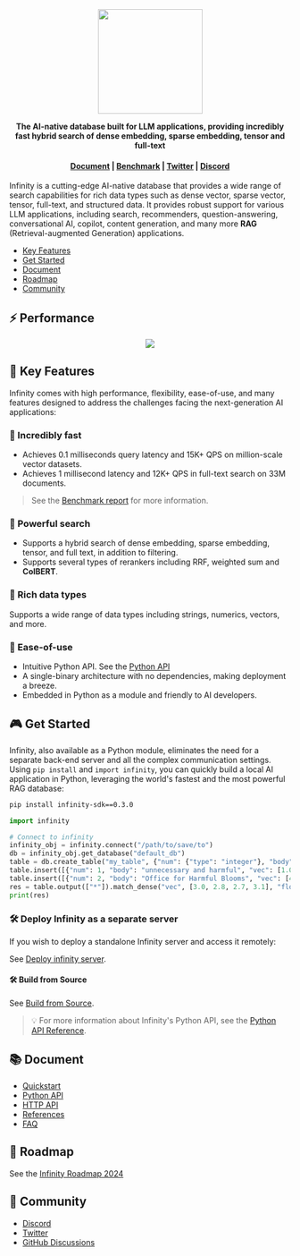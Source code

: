 <div align="center">
  <img width="187" src="https://github.com/infiniflow/infinity/assets/7248/015e1f02-1f7f-4b09-a0c2-9d261cd4858b"/>
</div>


<p align="center">
    <b>The AI-native database built for LLM applications, providing incredibly fast hybrid search of dense embedding, sparse embedding, tensor and full-text</b>
</p>

<h4 align="center">
  <a href="https://infiniflow.org/docs/dev/category/get-started">Document</a> |
  <a href="https://infiniflow.org/docs/dev/benchmark">Benchmark</a> |
  <a href="https://twitter.com/infiniflowai">Twitter</a> |
  <a href="https://discord.gg/jEfRUwEYEV">Discord</a>
</h4>


Infinity is a cutting-edge AI-native database that provides a wide range of search capabilities for rich data types such as dense vector, sparse vector, tensor, full-text, and structured data. It provides robust support for various LLM applications, including search, recommenders, question-answering, conversational AI, copilot, content generation, and many more **RAG** (Retrieval-augmented Generation) applications.

- [Key Features](#-key-features)
- [Get Started](#-get-started)
- [Document](#-document)
- [Roadmap](#-roadmap)
- [Community](#-community)

## ⚡️ Performance

<div class="column" align="middle">
  <img src="https://github.com/user-attachments/assets/c4c98e23-62ac-4d1a-82e5-614bca96fe0a"/>
</div>

## 🌟 Key Features

Infinity comes with high performance, flexibility, ease-of-use, and many features designed to address the challenges facing the next-generation AI applications:

### 🚀 Incredibly fast

- Achieves 0.1 milliseconds query latency and 15K+ QPS on million-scale vector datasets.
- Achieves 1 millisecond latency and 12K+ QPS in full-text search on 33M documents.

> See the [Benchmark report](https://infiniflow.org/docs/dev/benchmark) for more information.

### 🔮 Powerful search

- Supports a hybrid search of dense embedding, sparse embedding, tensor, and full text, in addition to filtering.
- Supports several types of rerankers including RRF, weighted sum and **ColBERT**.

### 🍔 Rich data types

Supports a wide range of data types including strings, numerics, vectors, and more.

### 🎁 Ease-of-use

- Intuitive Python API. See the [Python API](https://infiniflow.org/docs/dev/python_api_reference)
- A single-binary architecture with no dependencies, making deployment a breeze.
- Embedded in Python as a module and friendly to AI developers.  

## 🎮 Get Started

Infinity, also available as a Python module, eliminates the need for a separate back-end server and all the complex communication settings. Using `pip install` and `import infinity`, you can quickly build a local AI application in Python, leveraging the world's fastest and the most powerful RAG database:

   ```bash
   pip install infinity-sdk==0.3.0
   ```

   ```python
   import infinity

   # Connect to infinity
   infinity_obj = infinity.connect("/path/to/save/to")
   db = infinity_obj.get_database("default_db")
   table = db.create_table("my_table", {"num": {"type": "integer"}, "body": {"type": "varchar"}, "vec": {"type": "vector, 4, float"}})
   table.insert([{"num": 1, "body": "unnecessary and harmful", "vec": [1.0, 1.2, 0.8, 0.9]}])
   table.insert([{"num": 2, "body": "Office for Harmful Blooms", "vec": [4.0, 4.2, 4.3, 4.5]}])
   res = table.output(["*"]).match_dense("vec", [3.0, 2.8, 2.7, 3.1], "float", "ip", 2).to_pl()
   print(res)
   ```

### 🛠️ Deploy Infinity as a separate server

If you wish to deploy a standalone Infinity server and access it remotely: 

See [Deploy infinity server](https://infiniflow.org/docs/dev/deploy_infinity_server).

#### 🛠️ Build from Source

See [Build from Source](https://infiniflow.org/docs/dev/build_from_source).

> 💡 For more information about Infinity's Python API, see the [Python API Reference](https://infiniflow.org/docs/dev/python_api_reference).

## 📚 Document

- [Quickstart](https://infiniflow.org/docs/dev/)
- [Python API](https://infiniflow.org/docs/dev/python_api_reference)
- [HTTP API](https://infiniflow.org/docs/dev/http_api_reference)
- [References](https://infiniflow.org/docs/dev/category/references)
- [FAQ](https://infiniflow.org/docs/dev/FAQ)

## 📜 Roadmap

See the [Infinity Roadmap 2024](https://github.com/infiniflow/infinity/issues/338)

## 🙌 Community

- [Discord](https://discord.gg/jEfRUwEYEV)
- [Twitter](https://twitter.com/infiniflowai)
- [GitHub Discussions](https://github.com/infiniflow/infinity/discussions)

